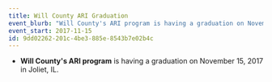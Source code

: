 ```yaml
---
title: Will County ARI Graduation
event_blurb: "Will County's ARI program is having a graduation on November 15, 2017 in Joliet, IL. "
event_start: 2017-11-15
id: 9dd02262-201c-4be3-885e-8543b7e02b4c
---
```

- **Will County's ARI program** is having a graduation on November 15, 2017 in Joliet, IL. 